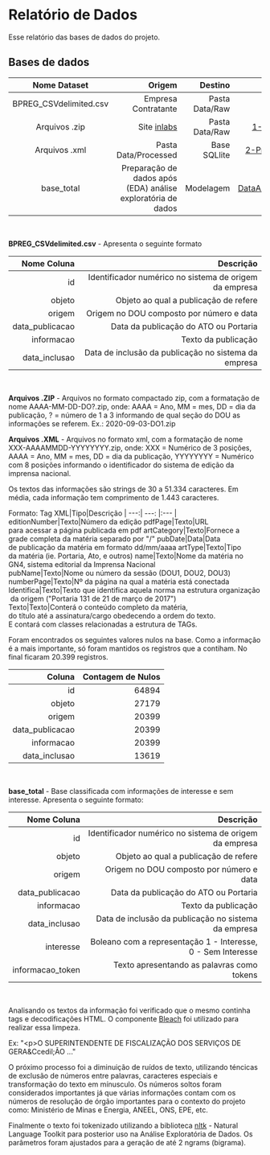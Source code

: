 
# Relatório de Dados

Esse relatório das bases de dados do projeto.


## Bases de dados

|Nome Dataset|Origem|Destino|Script|
| :---:| ---: | ---: | ---: |
BPREG_CSVdelimited.csv|Empresa Contratante|Pasta Data/Raw||
Arquivos .zip|Site [inlabs](https://inlabs.in.gov.br/acessar.php)|Pasta Data/Raw|[1-AquisicaoDadosAPI.ipynb](./Code/Operationalization/applicatons/1-AquisicaoDadosAPI.ipynb)
Arquivos .xml|Pasta Data/Processed|Base SQLlite|[2-PreparacaoDadosAPI.ipynb](./Code/Operationalization/applicatons/2-PreparacaoDadosAPI.ipynb)
base_total|Preparação de dados após (EDA) análise exploratória de dados|Modelagem|[DataAnalysysExplorations.ipynb](./Code/Operationalization/applicatons/DataAnalysysExplorations.ipynb)
</br>

**BPREG_CSVdelimited.csv** - Apresenta o seguinte formato

| Nome Coluna | Descrição |
| ---:| ---: |
id| Identificador numérico no sistema de origem da empresa
objeto | Objeto ao qual a publicação de refere
origem | Origem no DOU composto por número e data
data_publicacao| Data da publicação do ATO ou Portaria
informacao| Texto da publicação
data_inclusao| Data de inclusão da publicação no sistema da empresa
</br>

**Arquivos .ZIP** - Arquivos no formato compactado zip, com a formatação de nome AAAA-MM-DD-DO?.zip, onde: AAAA = Ano, MM = mes, DD = dia da publicação, ? = número de 1 a 3 informando de qual seção do DOU as informações se referem. Ex.: 2020-09-03-DO1.zip

**Arquivos .XML** - Arquivos no formato xml, com a formatação de nome XXX-AAAAMMDD-YYYYYYYY.zip, onde: XXX = Numérico de 3 posições, AAAA = Ano, MM = mes, DD = dia da publicação, YYYYYYYY = Numérico com 8 posições informando o identificador do sistema de edição da imprensa nacional.

Os textos das informações são strings de 30 a 51.334 caracteres. Em média, cada informação tem comprimento de 1.443 caracteres.

Formato:
Tag XML|Tipo|Descrição
| ---:| ---: |:--- |
editionNumber|Texto|Número da edição
pdfPage|Texto|URL para acessar a página publicada em pdf
artCategory|Texto|Fornece a grade completa da matéria separado por "/"
pubDate|Data|Data de publicação da matéria em formato dd/mm/aaaa
artType|Texto|Tipo da matéria (ie. Portaria, Ato, e outros)
name|Texto|Nome da matéria no GN4, sistema editorial da Imprensa Nacional
pubName|Texto|Nome ou número da sessão (DOU1, DOU2, DOU3)
numberPage|Texto|Nº da página na qual a matéria está conectada
Identifica|Texto|Texto que identifica aquela norma na estrutura organização da origem ("Portaria 131 de 21 de março de 2017")
Texto|Texto|Conterá o conteúdo completo da matéria, do título até a assinatura/cargo obedecendo a ordem do texto. E contará com classes relacionadas a estrutura de TAGs.
</br>

Foram encontrados os seguintes valores nulos na base. Como a informação é a mais importante, só foram mantidos os registros que a contiham. No final ficaram 20.399 registros.

|Coluna|Contagem de Nulos
| ---:| ---: |     
|id|64894 
|objeto|27179 
|origem|20399 
|data_publicacao|20399 
|informacao|20399 
|data_inclusao|13619 
</br>

**base_total** - Base classificada com informações de interesse e sem interesse. Apresenta o seguinte formato:

| Nome Coluna | Descrição |
| ---:| ---: |
id| Identificador numérico no sistema de origem da empresa
objeto | Objeto ao qual a publicação de refere
origem | Origem no DOU composto por número e data
data_publicacao| Data da publicação do ATO ou Portaria
informacao| Texto da publicação
data_inclusao| Data de inclusão da publicação no sistema da empresa
interesse|Boleano com a representação 1 - Interesse, 0 - Sem Interesse
informacao_token|Texto apresentando as palavras como tokens
</br>

Analisando os textos da informação foi verificado que o mesmo continha tags e decodificações HTML. O componente [Bleach](https://bleach.readthedocs.io/en/latest/index.html) foi utilizado para realizar essa limpeza.

Ex: "\<p>O SUPERINTENDENTE DE FISCALIZA&Ccedil;&Atilde;O DOS SERVI&Ccedil;OS DE GERA\&Ccedil;&Atilde;O ..."

O próximo processo foi a diminuição de ruídos de texto, utilizando téncicas de exclusão de números entre palavras, caracteres especiais e transformação do texto em mínusculo. Os números soltos foram considerados importantes já que várias informações contam com os números de resolução de órgão importantes para o contexto do projeto como: Ministério de Minas e Energia, ANEEL, ONS, EPE, etc.

Finalmente o texto foi tokenizado utilizando a biblioteca [nltk](https://www.nltk.org/) - Natural Language Toolkit para posterior uso na Análise Exploratória de Dados. Os parâmetros foram ajustados para a geração de até 2 ngrams (bigrama).




